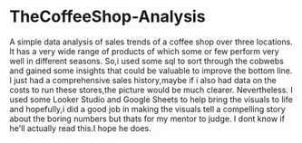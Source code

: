 # TheCoffeeShop-Analysis
A simple data analysis of sales trends of a coffee shop over three locations. It has a very wide range of products of which some or few perform very well in different seasons.
So,i used some sql to sort through the cobwebs and gained some insights that could be valuable to improve the bottom line. I  just had a comprehensive sales history,maybe if i also had data on the costs to run these stores,the picture would be much clearer.
Nevertheless. I used some Looker Studio and Google Sheets to help bring the visuals to life and hopefully,i did a good job in making the visuals tell a compelling story about the boring numbers but thats for my mentor to judge. I dont know if he'll actually read this.I hope he does.
